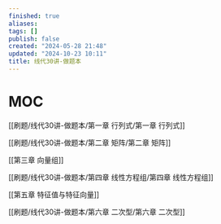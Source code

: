 ```yaml
---
finished: true
aliases: 
tags: []
publish: false
created: "2024-05-28 21:48"
updated: "2024-10-23 10:11"
title: 线代30讲-做题本
---
```

# MOC

[[刷题/线代30讲-做题本/第一章 行列式/第一章 行列式]]

[[刷题/线代30讲-做题本/第二章 矩阵/第二章 矩阵]]

[[第三章 向量组]]

[[刷题/线代30讲-做题本/第四章 线性方程组/第四章 线性方程组]]

[[第五章 特征值与特征向量]]

[[刷题/线代30讲-做题本/第六章 二次型/第六章 二次型]]

